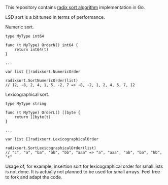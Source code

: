 This repository contains [radix sort algorithm](https://en.wikipedia.org/wiki/Radix_sort)  implementation in Go.

LSD sort is a bit tuned in terms of performance.

Numeric sort.
```
type MyType int64

func (t MyType) OrderN() int64 {
    return int64(t)
}

...

var list []radixsort.NumericOrder

radixsort.SortNumericOrder(list)
// 12, -8, 2, 4, 1, 5, -2, 7 => -8, -2, 1, 2, 4, 5, 7, 12
```

Lexicographical sort.
```
type MyType string

func (t MyType) OrderL() []byte {
    return []byte(t)
}

...

var list []radixsort.LexicographicalOrder

radixsort.SortLexicographicalOrder(list)
// "c", "a", "ba", "ab", "bb", "aaa" => "a", "aaa", "ab", "ba", "bb", "c"
```

Usage of, for example, insertion sort for lexicographical order for small lists is not done. It is actually not planned to be used for small arrays. Feel free to fork and adapt the code.

